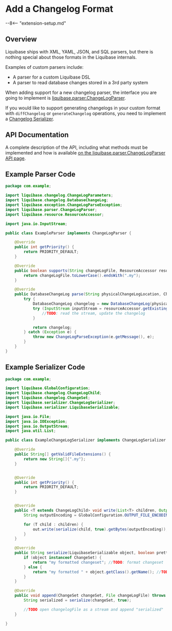 # Add a Changelog Format

--8<-- "extension-setup.md"

## Overview

Liquibase ships with XML, YAML, JSON, and SQL parsers, but there is nothing special about those formats in the Liquibase internals.

Examples of custom parsers include:

- A parser for a custom Liquibase DSL
- A parser to read database changes stored in a 3rd party system

When adding support for a new changelog parser, the interface you are going to implement is [liquibase.parser.ChangeLogParser](../../code/api/parser-changelogparser.md).

If you would like to support generating changelogs in your custom format with `diffChangelog` or `generateChangelog` operations, you need to implement a [Changelog Serializer](../../code/api/parser-changelogparser.md).

## API Documentation

A complete description of the API, including what methods must be implemented and how is available [on the liquibase.parser.ChangeLogParser API page](../../code/api/parser-changelogparser.md).

## Example Parser Code

```java
package com.example;

import liquibase.changelog.ChangeLogParameters;
import liquibase.changelog.DatabaseChangeLog;
import liquibase.exception.ChangeLogParseException;
import liquibase.parser.ChangeLogParser;
import liquibase.resource.ResourceAccessor;

import java.io.InputStream;

public class ExampleParser implements ChangeLogParser {

    @Override
    public int getPriority() {
        return PRIORITY_DEFAULT;
    }

    @Override
    public boolean supports(String changeLogFile, ResourceAccessor resourceAccessor) {
        return changeLogFile.toLowerCase().endsWith(".my");
    }

    @Override
    public DatabaseChangeLog parse(String physicalChangeLogLocation, ChangeLogParameters changeLogParameters, ResourceAccessor resourceAccessor) throws ChangeLogParseException {
        try {
            DatabaseChangeLog changelog = new DatabaseChangeLog(physicalChangeLogLocation);
            try (InputStream inputStream = resourceAccessor.getExisting(physicalChangeLogLocation).openInputStream()) {
                //TODO: read the stream, update the changelog
            }

            return changelog;
        } catch (Exception e) {
            throw new ChangeLogParseException(e.getMessage(), e);
        }
    }
}


```

## Example Serializer Code

```java
package com.example;

import liquibase.GlobalConfiguration;
import liquibase.changelog.ChangeLogChild;
import liquibase.changelog.ChangeSet;
import liquibase.serializer.ChangeLogSerializer;
import liquibase.serializer.LiquibaseSerializable;

import java.io.File;
import java.io.IOException;
import java.io.OutputStream;
import java.util.List;

public class ExampleChangeLogSerializer implements ChangeLogSerializer {

    @Override
    public String[] getValidFileExtensions() {
        return new String[]{".my"};
    }


    @Override
    public int getPriority() {
        return PRIORITY_DEFAULT;
    }


    @Override
    public <T extends ChangeLogChild> void write(List<T> children, OutputStream out) throws IOException {
        String outputEncoding = GlobalConfiguration.OUTPUT_FILE_ENCODING.getCurrentValue();

        for (T child : children) {
            out.write(serialize(child, true).getBytes(outputEncoding));
        }
    }

    @Override
    public String serialize(LiquibaseSerializable object, boolean pretty) {
        if (object instanceof ChangeSet) {
            return "my formatted changeset"; //TODO: format changeset
        } else {
            return "my formatted " + object.getClass().getName(); //TODO: format other object types
        }
    }

    @Override
    public void append(ChangeSet changeSet, File changeLogFile) throws IOException {
        String serialized = serialize(changeSet, true);

        //TODO open changelogFile as a stream and append "serialized" 
    }

}


```